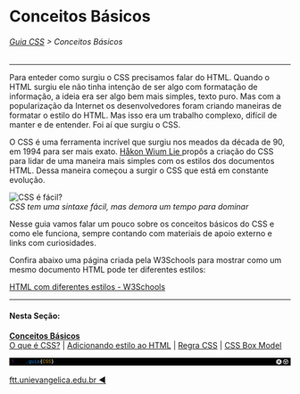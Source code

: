 # Conceitos Básicos
###### [Guia CSS](../README.md) > Conceitos Básicos
---

Para enteder como surgiu o CSS precisamos falar do HTML. Quando o HTML surgiu ele não tinha intenção de ser algo com formatação de informação, a ideia era ser algo bem mais simples, texto puro. Mas com a popularização da Internet os desenvolvedores foram criando maneiras de formatar o estilo do HTML. Mas isso era um trabalho complexo, difícil de manter e de entender. Foi aí que surgiu o CSS.

O CSS é uma ferramenta incrível que surgiu nos meados da década de 90, em 1994 para ser mais exato. [Håkon Wium Lie ](https://pt.wikipedia.org/wiki/H%C3%A5kon_Wium_Lie) propôs a criação do CSS para lidar de uma maneira mais simples com os estilos dos documentos HTML. Dessa maneira começou a surgir o CSS que está em constante evolução.

![CSS é fácil?](https://media.giphy.com/media/xZqycRHIQkKNa/giphy.gif)  
*CSS tem uma sintaxe fácil, mas demora um tempo para dominar*

Nesse guia vamos falar um pouco sobre os conceitos básicos do CSS e como ele funciona, sempre contando com materiais de apoio externo e links com curiosidades.

Confira abaixo uma página criada pela W3Schools para mostrar como um mesmo documento HTML pode ter diferentes estilos:

[HTML com diferentes estilos - W3Schools](https://www.w3schools.com/css/demo_default.htm)

---
#### Nesta Seção:
[**Conceitos Básicos**](./conceitos-basicos.md)  
[O que é CSS?](./o-que-e-css.md) | [Adicionando estilo ao HTML](./adicionando-estilo-ao-html.md) | [Regra CSS](./regra-css.md) | [CSS Box Model](./css-box-model.md)

<img src="../assets/guia-css-linha-horizontal.jpg">

[ftt.unievangelica.edu.br :arrow_backward:](http://ftt.unievangelica.edu.br) 